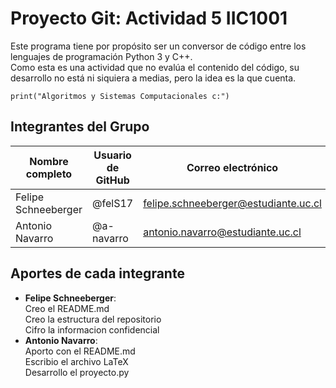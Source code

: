 # Proyecto Git: Actividad 5 IIC1001
Este programa tiene por propósito ser un conversor de código entre los lenguajes de programación Python 3 y C++.<br>
Como esta es una actividad que no evalúa el contenido del código, su desarrollo no está ni siquiera a medias, pero la idea es la que cuenta.
```
print("Algoritmos y Sistemas Computacionales c:")
```
## Integrantes del Grupo

| Nombre completo       | Usuario de GitHub | Correo electrónico                   |
|-----------------------|-------------------|--------------------------------------|
| Felipe Schneeberger   | @felS17           | felipe.schneeberger@estudiante.uc.cl |
| Antonio Navarro       | @a-navarro        | antonio.navarro@estudiante.uc.cl     |

## Aportes de cada integrante

- **Felipe Schneeberger**: <br>
Creo el README.md <br>
Creo la estructura del repositorio <br>
Cifro la informacion confidencial
- **Antonio Navarro**:<br>
Aporto con el README.md <br>
Escribio el archivo LaTeX<br>
Desarrollo el proyecto.py